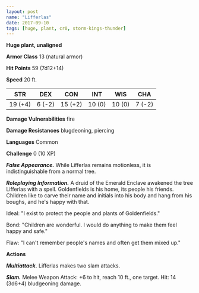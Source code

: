 ```yaml
---
layout: post
name: "Lifferlas"
date: 2017-09-10
tags: [huge, plant, cr0, storm-kings-thunder]
---
```


**Huge plant, unaligned**

**Armor Class** 13 (natural armor)

**Hit Points** 59 (7d12+14)

**Speed** 20 ft.

|   STR   |   DEX   |   CON   |   INT   |   WIS   |   CHA   |
|:-----:|:-----:|:-----:|:-----:|:-----:|:-----:|
| 19 (+4) | 6 (-2) | 15 (+2) | 10 (0) | 10 (0) | 7 (-2) |

**Damage Vulnerabilities** fire

**Damage Resistances** blugdeoning, piercing

**Languages** Common

**Challenge** 0 (10 XP)

***False Appearance.*** While Lifferlas remains motionless, it is indistinguishable from a normal tree.

***Roleplaying Information.*** A druid of the Emerald Enclave awakened the tree Lifferlas with a spell. Goldenfields is his home, its people his friends. Children like to carve their name and initials into his body and hang from his boughs, and he's happy with that.

Ideal: "I exist to protect the people and plants of Goldenfields."

Bond: "Children are wonderful. I would do anything to make them feel happy and safe."

Flaw: "I can't remember people's names and often get them mixed up."

**Actions**

***Multiattack.*** Lifferlas makes two slam attacks.

***Slam.*** Melee Weapon Attack: +6 to hit, reach 10 ft., one target. Hit: 14 (3d6+4) bludgeoning damage.

